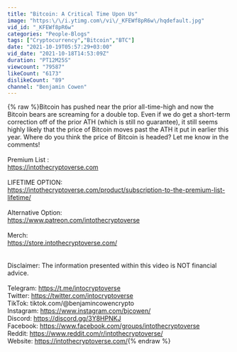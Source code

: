 ```yaml
---
title: "Bitcoin: A Critical Time Upon Us"
image: "https:\/\/i.ytimg.com\/vi\/_KFEWf8pR6w\/hqdefault.jpg"
vid_id: "_KFEWf8pR6w"
categories: "People-Blogs"
tags: ["Cryptocurrency","Bitcoin","BTC"]
date: "2021-10-19T05:57:29+03:00"
vid_date: "2021-10-18T14:53:09Z"
duration: "PT12M25S"
viewcount: "79587"
likeCount: "6173"
dislikeCount: "89"
channel: "Benjamin Cowen"
---
```

{% raw %}Bitcoin has pushed near the prior all-time-high and now the Bitcoin bears are screaming for a double top. Even if we do get a short-term correction off of the prior ATH (which is still no guarantee), it still seems highly likely that the price of Bitcoin moves past the ATH it put in earlier this year. Where do you think the price of Bitcoin is headed? Let me know in the comments!<br /><br />Premium List :<br /><a rel="nofollow" target="blank" href="https://intothecryptoverse.com">https://intothecryptoverse.com</a><br /><br />LIFETIME OPTION:<br /><a rel="nofollow" target="blank" href="https://intothecryptoverse.com/product/subscription-to-the-premium-list-lifetime/">https://intothecryptoverse.com/product/subscription-to-the-premium-list-lifetime/</a><br /><br />Alternative Option:<br /><a rel="nofollow" target="blank" href="https://www.patreon.com/intothecryptoverse">https://www.patreon.com/intothecryptoverse</a><br /><br />Merch:<br /><a rel="nofollow" target="blank" href="https://store.intothecryptoverse.com/">https://store.intothecryptoverse.com/</a><br /><br /><br />Disclaimer: The information presented within this video is NOT financial advice.<br /><br />Telegram: <a rel="nofollow" target="blank" href="https://t.me/intocryptoverse">https://t.me/intocryptoverse</a><br />Twitter: <a rel="nofollow" target="blank" href="https://twitter.com/intocryptoverse">https://twitter.com/intocryptoverse</a><br />TikTok: tiktok.com/@benjamincowencrypto<br />Instagram: <a rel="nofollow" target="blank" href="https://www.instagram.com/bjcowen/">https://www.instagram.com/bjcowen/</a><br />Discord: <a rel="nofollow" target="blank" href="https://discord.gg/3Y8HPNKJ">https://discord.gg/3Y8HPNKJ</a><br />Facebook: <a rel="nofollow" target="blank" href="https://www.facebook.com/groups/intothecryptoverse">https://www.facebook.com/groups/intothecryptoverse</a><br />Reddit: <a rel="nofollow" target="blank" href="https://www.reddit.com/r/intothecryptoverse/">https://www.reddit.com/r/intothecryptoverse/</a><br />Website: <a rel="nofollow" target="blank" href="https://intothecryptoverse.com/">https://intothecryptoverse.com/</a>{% endraw %}
